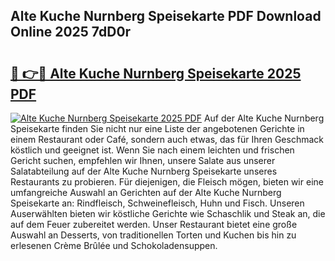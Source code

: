 ## Alte Kuche Nurnberg Speisekarte PDF Download Online 2025 7dD0r

# <h2><a href="http://gcbe83w.nevu.top/?p=Alte+Kuche+Nurnberg+Speisekarte">🔗 👉🔴 Alte Kuche Nurnberg Speisekarte 2025 PDF</a></h2>

[![Alte Kuche Nurnberg Speisekarte 2025 PDF](https://i.imgur.com/dBaPXMq.png)](http://gcbe83w.nevu.top/?p=Alte+Kuche+Nurnberg+Speisekarte)
Auf der Alte Kuche Nurnberg Speisekarte finden Sie nicht nur eine Liste der angebotenen Gerichte in einem Restaurant oder Café, sondern auch etwas, das für Ihren Geschmack köstlich und geeignet ist. Wenn Sie nach einem leichten und frischen Gericht suchen, empfehlen wir Ihnen, unsere Salate aus unserer Salatabteilung auf der Alte Kuche Nurnberg Speisekarte unseres Restaurants zu probieren. Für diejenigen, die Fleisch mögen, bieten wir eine umfangreiche Auswahl an Gerichten auf der Alte Kuche Nurnberg Speisekarte an: Rindfleisch, Schweinefleisch, Huhn und Fisch. Unseren Auserwählten bieten wir köstliche Gerichte wie Schaschlik und Steak an, die auf dem Feuer zubereitet werden. Unser Restaurant bietet eine große Auswahl an Desserts, von traditionellen Torten und Kuchen bis hin zu erlesenen Crème Brûlée und Schokoladensuppen.
